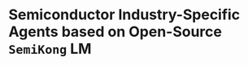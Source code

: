<!-- markdownlint-disable MD043 -->

# Semiconductor Industry-Specific Agents based on Open-Source `SemiKong` LM
